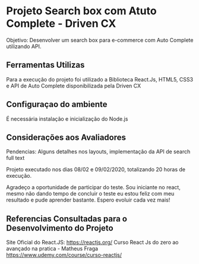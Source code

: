 # Projeto Search box com Atuto Complete - Driven CX

Objetivo: Desenvolver um search box para e-commerce com Auto Complete utilizando API.

## Ferramentas Utilizas

Para a execução do projeto foi utilizado a Biblioteca React.Js, HTML5, CSS3 e API de Auto Complete disponibilizada pela Driven CX

## Configuraçao do ambiente

É necessária instalação e inicialização do Node.js 

## Considerações aos Avaliadores

Pendencias: Alguns detalhes nos layouts, implementação da API de search full text

Projeto executado nos dias 08/02 e 09/02/2020, totalizando 20 horas de execução.

Agradeço a oportunidade de participar do teste. Sou iniciante no react, mesmo não dando tempo de concluir o teste eu estou feliz com meu resultado e pude aprender bastante. Espero evoluir cada vez mais!

## Referencias Consultadas para o Desenvolvimento do Projeto

Site Oficial do React.JS: https://reactjs.org/
Curso React Js do zero ao avançado na pratica - Matheus Fraga https://www.udemy.com/course/curso-reactjs/
